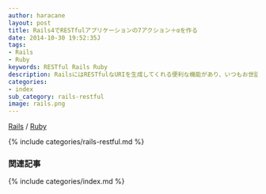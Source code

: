 ```yaml
---
author: haracane
layout: post
title: Rails4でRESTfulアプリケーションの7アクション＋αを作る
date: 2014-10-30 19:52:35J
tags:
- Rails
- Ruby
keywords: RESTful Rails Ruby
description: RailsにはRESTfulなURIを生成してくれる便利な機能があり、いつもお世話になっております。今回は連載形式でRESTfulなコントローラの作り方をご紹介します。
categories:
- index
sub_category: rails-restful
image: rails.png
---
```

<!-- tag_links -->
[Rails](/tags/rails/) / [Ruby](/tags/ruby/)

<!-- content -->
{% include categories/rails-restful.md %}

<!-- category_siblings -->
### 関連記事

{% include categories/index.md %}
